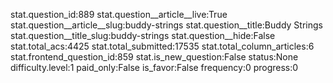 stat.question_id:889
stat.question__article__live:True
stat.question__article__slug:buddy-strings
stat.question__title:Buddy Strings
stat.question__title_slug:buddy-strings
stat.question__hide:False
stat.total_acs:4425
stat.total_submitted:17535
stat.total_column_articles:6
stat.frontend_question_id:859
stat.is_new_question:False
status:None
difficulty.level:1
paid_only:False
is_favor:False
frequency:0
progress:0
